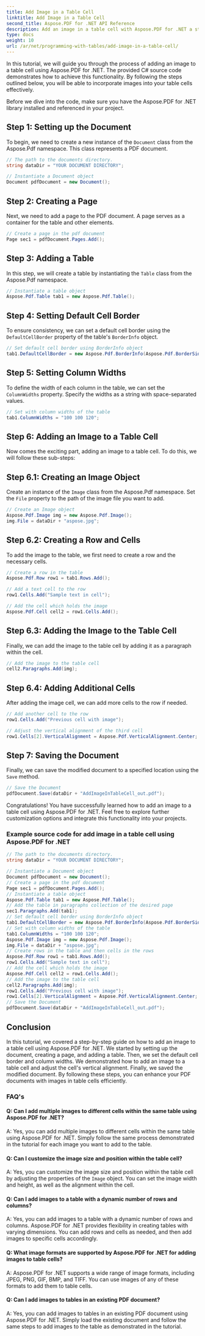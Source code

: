 ```yaml
---
title: Add Image in a Table Cell
linktitle: Add Image in a Table Cell
second_title: Aspose.PDF for .NET API Reference
description: Add an image in a table cell with Aspose.PDF for .NET a step-by-step guide for precise manipulation of images in PDF documents.
type: docs
weight: 10
url: /ar/net/programming-with-tables/add-image-in-a-table-cell/
---
```

In this tutorial, we will guide you through the process of adding an image to a table cell using Aspose.PDF for .NET. The provided C# source code demonstrates how to achieve this functionality. By following the steps outlined below, you will be able to incorporate images into your table cells effectively.

Before we dive into the code, make sure you have the Aspose.PDF for .NET library installed and referenced in your project.

## Step 1: Setting up the Document

To begin, we need to create a new instance of the `Document` class from the Aspose.Pdf namespace. This class represents a PDF document.

```csharp
// The path to the documents directory.
string dataDir = "YOUR DOCUMENT DIRECTORY";

// Instantiate a Document object
Document pdfDocument = new Document();
```

## Step 2: Creating a Page

Next, we need to add a page to the PDF document. A page serves as a container for the table and other elements.

```csharp
// Create a page in the pdf document
Page sec1 = pdfDocument.Pages.Add();
```

## Step 3: Adding a Table

In this step, we will create a table by instantiating the `Table` class from the Aspose.Pdf namespace.

```csharp
// Instantiate a table object
Aspose.Pdf.Table tab1 = new Aspose.Pdf.Table();
```

## Step 4: Setting Default Cell Border

To ensure consistency, we can set a default cell border using the `DefaultCellBorder` property of the table's `BorderInfo` object.

```csharp
// Set default cell border using BorderInfo object
tab1.DefaultCellBorder = new Aspose.Pdf.BorderInfo(Aspose.Pdf.BorderSide.All, 0.1F);
```

## Step 5: Setting Column Widths

To define the width of each column in the table, we can set the `ColumnWidths` property. Specify the widths as a string with space-separated values.

```csharp
// Set with column widths of the table
tab1.ColumnWidths = "100 100 120";
```

## Step 6: Adding an Image to a Table Cell

Now comes the exciting part, adding an image to a table cell. To do this, we will follow these sub-steps:

## Step 6.1: Creating an Image Object

Create an instance of the `Image` class from the Aspose.Pdf namespace. Set the `File` property to the path of the image file you want to add.

```csharp
// Create an Image object
Aspose.Pdf.Image img = new Aspose.Pdf.Image();
img.File = dataDir + "aspose.jpg";
```

## Step 6.2: Creating a Row and Cells

To add the image to the table, we first need to create a row and the necessary cells.

```csharp
// Create a row in the table
Aspose.Pdf.Row row1 = tab1.Rows.Add();

// Add a text cell to the row
row1.Cells.Add("Sample text in cell");

// Add the cell which holds the image
Aspose.Pdf.Cell cell2 = row1.Cells.Add();
```

## Step 6.3: Adding the Image to the Table Cell

Finally, we can add the image to the table cell by adding it as a paragraph within the cell.

```csharp
// Add the image to the table cell
cell2.Paragraphs.Add(img);
```

## Step 6.4: Adding Additional Cells

After adding the image cell, we can add more cells to the row if needed.

```csharp
// Add another cell to the row
row1.Cells.Add("Previous cell with image");

// Adjust the vertical alignment of the third cell
row1.Cells[2].VerticalAlignment = Aspose.Pdf.VerticalAlignment.Center;
```

## Step 7: Saving the Document

Finally, we can save the modified document to a specified location using the `Save` method.

```csharp
// Save the Document
pdfDocument.Save(dataDir + "AddImageInTableCell_out.pdf");
```

Congratulations! You have successfully learned how to add an image to a table cell using Aspose.PDF for .NET. Feel free to explore further customization options and integrate this functionality into your projects.

### Example source code for add image in a table cell using Aspose.PDF for .NET

```csharp
// The path to the documents directory.
string dataDir = "YOUR DOCUMENT DIRECTORY";

// Instantiate a Document object
Document pdfDocument = new Document();
// Create a page in the pdf document
Page sec1 = pdfDocument.Pages.Add();
// Instantiate a table object
Aspose.Pdf.Table tab1 = new Aspose.Pdf.Table();
// Add the table in paragraphs collection of the desired page
sec1.Paragraphs.Add(tab1);
// Set default cell border using BorderInfo object
tab1.DefaultCellBorder = new Aspose.Pdf.BorderInfo(Aspose.Pdf.BorderSide.All, 0.1F);
// Set with column widths of the table
tab1.ColumnWidths = "100 100 120";
Aspose.Pdf.Image img = new Aspose.Pdf.Image();
img.File = dataDir + "aspose.jpg";
// Create rows in the table and then cells in the rows
Aspose.Pdf.Row row1 = tab1.Rows.Add();
row1.Cells.Add("Sample text in cell");
// Add the cell which holds the image
Aspose.Pdf.Cell cell2 = row1.Cells.Add();
// Add the image to the table cell
cell2.Paragraphs.Add(img);
row1.Cells.Add("Previous cell with image");
row1.Cells[2].VerticalAlignment = Aspose.Pdf.VerticalAlignment.Center;
// Save the Document
pdfDocument.Save(dataDir + "AddImageInTableCell_out.pdf");
```

## Conclusion

In this tutorial, we covered a step-by-step guide on how to add an image to a table cell using Aspose.PDF for .NET. We started by setting up the document, creating a page, and adding a table. Then, we set the default cell border and column widths. We demonstrated how to add an image to a table cell and adjust the cell's vertical alignment. Finally, we saved the modified document. By following these steps, you can enhance your PDF documents with images in table cells efficiently.

### FAQ's

#### Q: Can I add multiple images to different cells within the same table using Aspose.PDF for .NET?

A: Yes, you can add multiple images to different cells within the same table using Aspose.PDF for .NET. Simply follow the same process demonstrated in the tutorial for each image you want to add to the table.

#### Q: Can I customize the image size and position within the table cell?

A: Yes, you can customize the image size and position within the table cell by adjusting the properties of the `Image` object. You can set the image width and height, as well as the alignment within the cell.

#### Q: Can I add images to a table with a dynamic number of rows and columns?

A: Yes, you can add images to a table with a dynamic number of rows and columns. Aspose.PDF for .NET provides flexibility in creating tables with varying dimensions. You can add rows and cells as needed, and then add images to specific cells accordingly.

#### Q: What image formats are supported by Aspose.PDF for .NET for adding images to table cells?

A: Aspose.PDF for .NET supports a wide range of image formats, including JPEG, PNG, GIF, BMP, and TIFF. You can use images of any of these formats to add them to table cells.

#### Q: Can I add images to tables in an existing PDF document?

A: Yes, you can add images to tables in an existing PDF document using Aspose.PDF for .NET. Simply load the existing document and follow the same steps to add images to the table as demonstrated in the tutorial.